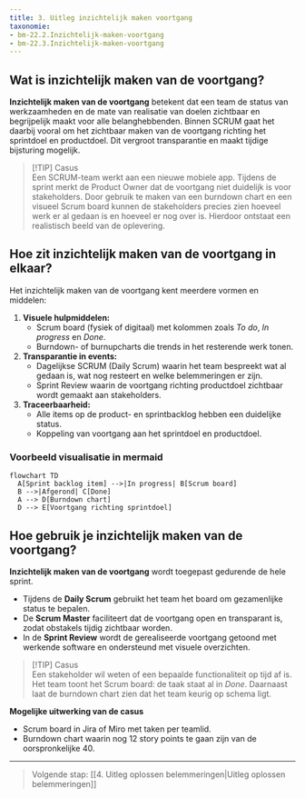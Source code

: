 ```yaml
---
title: 3. Uitleg inzichtelijk maken voortgang
taxonomie:
- bm-22.2.Inzichtelijk-maken-voortgang
- bm-22.3.Inzichtelijk-maken-voortgang
---
```

## Wat is inzichtelijk maken van de voortgang?
**Inzichtelijk maken van de voortgang** betekent dat een team de status van werkzaamheden en de mate van realisatie van doelen zichtbaar en begrijpelijk maakt voor alle belanghebbenden. Binnen SCRUM gaat het daarbij vooral om het zichtbaar maken van de voortgang richting het sprintdoel en productdoel. Dit vergroot transparantie en maakt tijdige bijsturing mogelijk.

> [!TIP] Casus  
> Een SCRUM-team werkt aan een nieuwe mobiele app. Tijdens de sprint merkt de Product Owner dat de voortgang niet duidelijk is voor stakeholders. Door gebruik te maken van een burndown chart en een visueel Scrum board kunnen de stakeholders precies zien hoeveel werk er al gedaan is en hoeveel er nog over is. Hierdoor ontstaat een realistisch beeld van de oplevering.

## Hoe zit inzichtelijk maken van de voortgang in elkaar?
Het inzichtelijk maken van de voortgang kent meerdere vormen en middelen:
1. **Visuele hulpmiddelen:**
    - Scrum board (fysiek of digitaal) met kolommen zoals _To do_, _In progress_ en _Done_.  
    - Burndown- of burnupcharts die trends in het resterende werk tonen. 
2. **Transparantie in events:**
    - Dagelijkse SCRUM (Daily Scrum) waarin het team bespreekt wat al gedaan is, wat nog resteert en welke belemmeringen er zijn.
    - Sprint Review waarin de voortgang richting productdoel zichtbaar wordt gemaakt aan stakeholders.
3. **Traceerbaarheid:**
    - Alle items op de product- en sprintbacklog hebben een duidelijke status.
    - Koppeling van voortgang aan het sprintdoel en productdoel.

### Voorbeeld visualisatie in mermaid

```mermaid
flowchart TD
  A[Sprint backlog item] -->|In progress| B[Scrum board]
  B -->|Afgerond| C[Done]
  A --> D[Burndown chart]
  D --> E[Voortgang richting sprintdoel]
```

## Hoe gebruik je inzichtelijk maken van de voortgang?
**Inzichtelijk maken van de voortgang** wordt toegepast gedurende de hele sprint.
- Tijdens de **Daily Scrum** gebruikt het team het board om gezamenlijke status te bepalen.
- De **Scrum Master** faciliteert dat de voortgang open en transparant is, zodat obstakels tijdig zichtbaar worden.
- In de **Sprint Review** wordt de gerealiseerde voortgang getoond met werkende software en ondersteund met visuele overzichten.

> [!TIP] Casus  
> Een stakeholder wil weten of een bepaalde functionaliteit op tijd af is. Het team toont het Scrum board: de taak staat al in _Done_. Daarnaast laat de burndown chart zien dat het team keurig op schema ligt.

**Mogelijke uitwerking van de casus**
- Scrum board in Jira of Miro met taken per teamlid.
- Burndown chart waarin nog 12 story points te gaan zijn van de oorspronkelijke 40.

---

> Volgende stap: [[4. Uitleg oplossen belemmeringen|Uitleg oplossen belemmeringen]]
